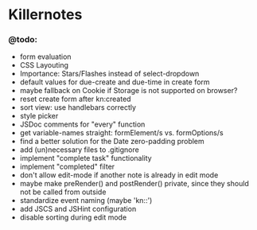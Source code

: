 # Killernotes

### @todo:

  - form evaluation
  - CSS Layouting
  - Importance: Stars/Flashes instead of select-dropdown
  - default values for due-create and due-time in create form
  - maybe fallback on Cookie if Storage is not supported on browser?
  - reset create form after kn:created
  - sort view: use handlebars correctly
  - style picker
  - JSDoc comments for "every" function
  - get variable-names straight: formElement/s vs. formOptions/s
  - find a better solution for the Date zero-padding problem
  - add (un)necessary files to .gitignore
  - implement "complete task" functionality
  - implement "completed" filter
  - don't allow edit-mode if another note is already in edit mode
  - maybe make preRender() and postRender() private, since they should not be called from outside
  - standardize event naming (maybe 'kn:<type>:<action>')
  - add JSCS and JSHint configuration
  - disable sorting during edit mode